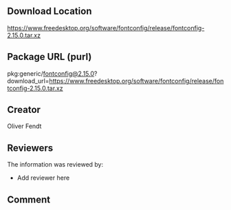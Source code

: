 ## Download Location

https://www.freedesktop.org/software/fontconfig/release/fontconfig-2.15.0.tar.xz

## Package URL (purl)

pkg:generic/fontconfig@2.15.0?download_url=https://www.freedesktop.org/software/fontconfig/release/fontconfig-2.15.0.tar.xz

## Creator

Oliver Fendt

## Reviewers

The information was reviewed by:

* Add reviewer here

## Comment

